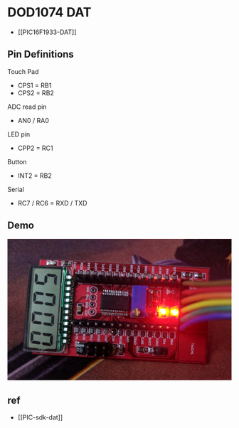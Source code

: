 
# DOD1074 DAT

- [[PIC16F1933-DAT]]

## Pin Definitions 

Touch Pad
- CPS1 = RB1
- CPS2 = RB2
  
ADC read pin 
- AN0 / RA0
  
LED pin 
- CPP2 = RC1
  
Button 
- INT2 = RB2

Serial
- RC7 / RC6 = RXD / TXD




## Demo 

![](03-21-18-13-03-2023.png)


## ref 

- [[PIC-sdk-dat]]